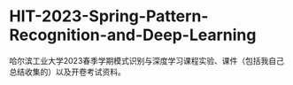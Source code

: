 # HIT-2023-Spring-Pattern-Recognition-and-Deep-Learning
哈尔滨工业大学2023春季学期模式识别与深度学习课程实验、课件（包括我自己总结收集的）以及开卷考试资料。
